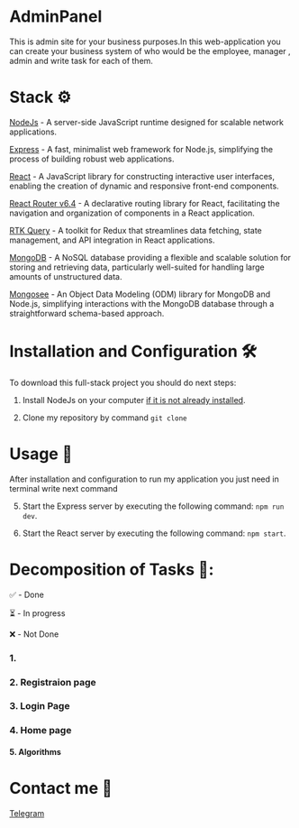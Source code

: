 # AdminPanel


This is admin site for your business purposes.In this web-application you can create your business system of who would be the employee, manager , admin and write task for each of them.

# Stack ⚙️

[NodeJs](https://nodejs.org/en) - A server-side JavaScript runtime designed for scalable network applications.

[Express](https://expressjs.com/) -  A fast, minimalist web framework for Node.js, simplifying the process of building robust web applications.

[React](https://react.dev/) - A JavaScript library for constructing interactive user interfaces, enabling the creation of dynamic and responsive front-end components.

[React Router v6.4](https://reactrouter.com/en/main) - A declarative routing library for React, facilitating the navigation and organization of components in a React application.

[RTK Query](https://redux-toolkit.js.org/rtk-query/overview) -  A toolkit for Redux that streamlines data fetching, state management, and API integration in React applications.

[MongoDB](https://www.mongodb.com/it-it) - A NoSQL database providing a flexible and scalable solution for storing and retrieving data, particularly well-suited for handling large amounts of unstructured data.

[Mongosee](https://mongoosejs.com/) - An Object Data Modeling (ODM) library for MongoDB and Node.js, simplifying interactions with the MongoDB database through a straightforward schema-based approach.



# Installation and Configuration 🛠️ 

To download this full-stack project you should do next steps:

1. Install NodeJs on your computer [if it is not already installed](https://nodejs.org/en).

2. Clone my repository by command ``` git clone  ```



# Usage 🚀

After installation and configuration to run my application you just need in terminal write next command

5. Start the Express server by executing the following command: ```npm run dev```.

6. Start the React server by executing the following command: ```npm start```.

# Decomposition of Tasks 📝:

✅ - Done

⏳ - In progress

❌ -  Not Done 

### 1. 




### 2. Registraion page 



 
### 3. Login Page



 
 
 ### 4. Home page
 

 
 
 
 #### 5. Algorithms

 


 # Contact me 📱
 
 [Telegram](https://t.me/zhushchonka)
 
